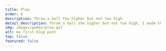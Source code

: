 ```yaml
---
title: Ploo
order: 6
description: Throw a ball the higher but not too high
detail_description: Throw a ball the higher but not too high, I made that prototype alone for fun.
img: images/games/ploo.gif
alt: my first blog post
top: false
featured: false
---
```

